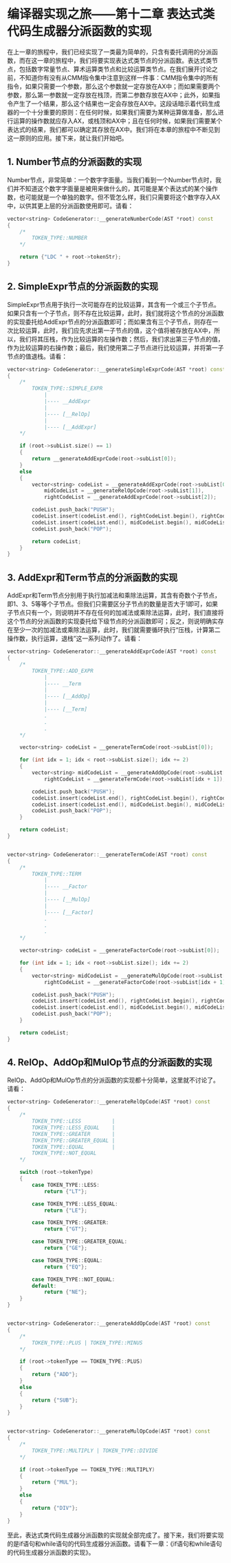 # 编译器实现之旅——第十二章 表达式类代码生成器分派函数的实现

在上一章的旅程中，我们已经实现了一类最为简单的，只含有委托调用的分派函数，而在这一章的旅程中，我们将要实现表达式类节点的分派函数。表达式类节点，包括数字常量节点、算术运算类节点和比较运算类节点。在我们展开讨论之前，不知道你有没有从CMM指令集中注意到这样一件事：CMM指令集中的所有指令，如果只需要一个参数，那么这个参数就一定存放在AX中；而如果需要两个参数，那么第一参数就一定存放在栈顶，而第二参数存放在AX中；此外，如果指令产生了一个结果，那么这个结果也一定会存放在AX中。这段话暗示着代码生成器的一个十分重要的原则：在任何时候，如果我们需要为某种运算做准备，那么进行运算的操作数就应存入AX，或栈顶和AX中；且在任何时候，如果我们需要某个表达式的结果，我们都可以确定其存放在AX中。我们将在本章的旅程中不断见到这一原则的应用。接下来，就让我们开始吧。

## 1. Number节点的分派函数的实现

Number节点，非常简单：一个数字字面量。当我们看到一个Number节点时，我们并不知道这个数字字面量是被用来做什么的，其可能是某个表达式的某个操作数，也可能就是一个单独的数字。但不管怎么样，我们只需要将这个数字存入AX中，以供其更上层的分派函数使用即可。请看：

``` Cpp
vector<string> CodeGenerator::__generateNumberCode(AST *root) const
{
    /*
        TOKEN_TYPE::NUMBER
    */

    return {"LDC " + root->tokenStr};
}
```

## 2. SimpleExpr节点的分派函数的实现

SimpleExpr节点用于执行一次可能存在的比较运算，其含有一个或三个子节点。如果只含有一个子节点，则不存在比较运算，此时，我们就将这个节点的分派函数的实现委托给AddExpr节点的分派函数即可；而如果含有三个子节点，则存在一次比较运算，此时，我们应先求出第一子节点的值，这个值将被存放在AX中，所以，我们将其压栈，作为比较运算的左操作数；然后，我们求出第三子节点的值，作为比较运算的右操作数；最后，我们使用第二子节点进行比较运算，并将第一子节点的值退栈。请看：

``` Cpp
vector<string> CodeGenerator::__generateSimpleExprCode(AST *root) const
{
    /*
        TOKEN_TYPE::SIMPLE_EXPR
            |
            |---- __AddExpr
            |
            |---- [__RelOp]
            |
            |---- [__AddExpr]
    */

    if (root->subList.size() == 1)
    {
        return __generateAddExprCode(root->subList[0]);
    }
    else
    {
        vector<string> codeList = __generateAddExprCode(root->subList[0]),
            midCodeList = __generateRelOpCode(root->subList[1]),
            rightCodeList = __generateAddExprCode(root->subList[2]);

        codeList.push_back("PUSH");
        codeList.insert(codeList.end(), rightCodeList.begin(), rightCodeList.end());
        codeList.insert(codeList.end(), midCodeList.begin(), midCodeList.end());
        codeList.push_back("POP");

        return codeList;
    }
}
```

## 3. AddExpr和Term节点的分派函数的实现

AddExpr和Term节点分别用于执行加减法和乘除法运算，其含有奇数个子节点，即1、3、5等等个子节点。但我们只需要区分子节点的数量是否大于1即可，如果子节点只有一个，则说明并不存在任何的加减法或乘除法运算，此时，我们直接将这个节点的分派函数的实现委托给下级节点的分派函数即可；反之，则说明确实存在至少一次的加减法或乘除法运算，此时，我们就需要循环执行“压栈，计算第二操作数，执行运算，退栈”这一系列动作了。请看：

``` Cpp
vector<string> CodeGenerator::__generateAddExprCode(AST *root) const
{
    /*
        TOKEN_TYPE::ADD_EXPR
            |
            |---- __Term
            |
            |---- [__AddOp]
            |
            |---- [__Term]
            .
            .
            .
    */

    vector<string> codeList = __generateTermCode(root->subList[0]);

    for (int idx = 1; idx < root->subList.size(); idx += 2)
    {
        vector<string> midCodeList = __generateAddOpCode(root->subList[idx]),
            rightCodeList = __generateTermCode(root->subList[idx + 1]);

        codeList.push_back("PUSH");
        codeList.insert(codeList.end(), rightCodeList.begin(), rightCodeList.end());
        codeList.insert(codeList.end(), midCodeList.begin(), midCodeList.end());
        codeList.push_back("POP");
    }

    return codeList;
}


vector<string> CodeGenerator::__generateTermCode(AST *root) const
{
    /*
        TOKEN_TYPE::TERM
            |
            |---- __Factor
            |
            |---- [__MulOp]
            |
            |---- [__Factor]
            .
            .
            .
    */

    vector<string> codeList = __generateFactorCode(root->subList[0]);

    for (int idx = 1; idx < root->subList.size(); idx += 2)
    {
        vector<string> midCodeList = __generateMulOpCode(root->subList[idx]),
            rightCodeList = __generateFactorCode(root->subList[idx + 1]);

        codeList.push_back("PUSH");
        codeList.insert(codeList.end(), rightCodeList.begin(), rightCodeList.end());
        codeList.insert(codeList.end(), midCodeList.begin(), midCodeList.end());
        codeList.push_back("POP");
    }

    return codeList;
}
```

## 4. RelOp、AddOp和MulOp节点的分派函数的实现

RelOp、AddOp和MulOp节点的分派函数的实现都十分简单，这里就不讨论了。请看：

``` Cpp
vector<string> CodeGenerator::__generateRelOpCode(AST *root) const
{
    /*
        TOKEN_TYPE::LESS          |
        TOKEN_TYPE::LESS_EQUAL    |
        TOKEN_TYPE::GREATER       |
        TOKEN_TYPE::GREATER_EQUAL |
        TOKEN_TYPE::EQUAL         |
        TOKEN_TYPE::NOT_EQUAL
    */

    switch (root->tokenType)
    {
        case TOKEN_TYPE::LESS:
            return {"LT"};

        case TOKEN_TYPE::LESS_EQUAL:
            return {"LE"};

        case TOKEN_TYPE::GREATER:
            return {"GT"};

        case TOKEN_TYPE::GREATER_EQUAL:
            return {"GE"};

        case TOKEN_TYPE::EQUAL:
            return {"EQ"};

        case TOKEN_TYPE::NOT_EQUAL:
        default:
            return {"NE"};
    }
}


vector<string> CodeGenerator::__generateAddOpCode(AST *root) const
{
    /*
        TOKEN_TYPE::PLUS | TOKEN_TYPE::MINUS
    */

    if (root->tokenType == TOKEN_TYPE::PLUS)
    {
        return {"ADD"};
    }
    else
    {
        return {"SUB"};
    }
}


vector<string> CodeGenerator::__generateMulOpCode(AST *root) const
{
    /*
        TOKEN_TYPE::MULTIPLY | TOKEN_TYPE::DIVIDE
    */

    if (root->tokenType == TOKEN_TYPE::MULTIPLY)
    {
        return {"MUL"};
    }
    else
    {
        return {"DIV"};
    }
}
```

至此，表达式类代码生成器分派函数的实现就全部完成了。接下来，我们将要实现的是if语句和while语句的代码生成器分派函数。请看下一章：《if语句和while语句的代码生成器分派函数的实现》。
